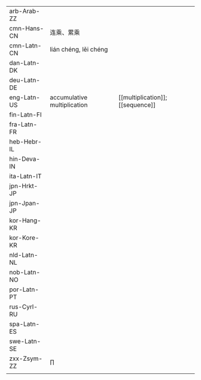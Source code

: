 | | | |
|-|-|-|
| arb-Arab-ZZ |  |  |
| cmn-Hans-CN | 连乘、累乘 |  |
| cmn-Latn-CN | lián chéng, lěi chéng |  |
| dan-Latn-DK |  |  |
| deu-Latn-DE |  |  |
| eng-Latn-US | accumulative multiplication | [[multiplication]]; [[sequence]] |
| fin-Latn-FI |  |  |
| fra-Latn-FR |  |  |
| heb-Hebr-IL |  |  |
| hin-Deva-IN |  |  |
| ita-Latn-IT |  |  |
| jpn-Hrkt-JP |  |  |
| jpn-Jpan-JP |  |  |
| kor-Hang-KR |  |  |
| kor-Kore-KR |  |  |
| nld-Latn-NL |  |  |
| nob-Latn-NO |  |  |
| por-Latn-PT |  |  |
| rus-Cyrl-RU |  |  |
| spa-Latn-ES |  |  |
| swe-Latn-SE |  |  |
| zxx-Zsym-ZZ | ∏ |  |
|  |  |  |